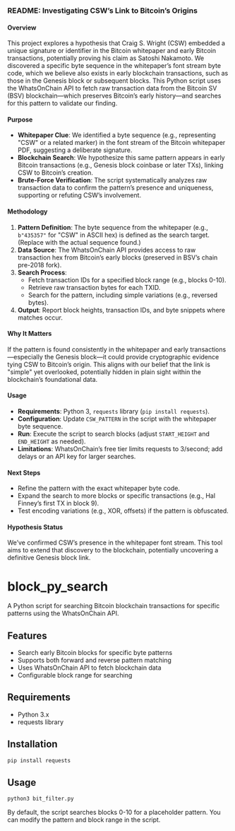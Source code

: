 ### README: Investigating CSW’s Link to Bitcoin’s Origins

#### Overview

This project explores a hypothesis that Craig S. Wright (CSW) embedded a unique signature or identifier in the Bitcoin whitepaper and early Bitcoin transactions, potentially proving his claim as Satoshi Nakamoto. We discovered a specific byte sequence in the whitepaper’s font stream byte code, which we believe also exists in early blockchain transactions, such as those in the Genesis block or subsequent blocks. This Python script uses the WhatsOnChain API to fetch raw transaction data from the Bitcoin SV (BSV) blockchain—which preserves Bitcoin’s early history—and searches for this pattern to validate our finding.

#### Purpose

- **Whitepaper Clue**: We identified a byte sequence (e.g., representing "CSW" or a related marker) in the font stream of the Bitcoin whitepaper PDF, suggesting a deliberate signature.
- **Blockchain Search**: We hypothesize this same pattern appears in early Bitcoin transactions (e.g., Genesis block coinbase or later TXs), linking CSW to Bitcoin’s creation.
- **Brute-Force Verification**: The script systematically analyzes raw transaction data to confirm the pattern’s presence and uniqueness, supporting or refuting CSW’s involvement.

#### Methodology

1. **Pattern Definition**: The byte sequence from the whitepaper (e.g., `b"435357"` for "CSW" in ASCII hex) is defined as the search target. (Replace with the actual sequence found.)
2. **Data Source**: The WhatsOnChain API provides access to raw transaction hex from Bitcoin’s early blocks (preserved in BSV’s chain pre-2018 fork).
3. **Search Process**:
   - Fetch transaction IDs for a specified block range (e.g., blocks 0-10).
   - Retrieve raw transaction bytes for each TXID.
   - Search for the pattern, including simple variations (e.g., reversed bytes).
4. **Output**: Report block heights, transaction IDs, and byte snippets where matches occur.

#### Why It Matters

If the pattern is found consistently in the whitepaper and early transactions—especially the Genesis block—it could provide cryptographic evidence tying CSW to Bitcoin’s origin. This aligns with our belief that the link is "simple" yet overlooked, potentially hidden in plain sight within the blockchain’s foundational data.

#### Usage

- **Requirements**: Python 3, `requests` library (`pip install requests`).
- **Configuration**: Update `CSW_PATTERN` in the script with the whitepaper byte sequence.
- **Run**: Execute the script to search blocks (adjust `START_HEIGHT` and `END_HEIGHT` as needed).
- **Limitations**: WhatsOnChain’s free tier limits requests to 3/second; add delays or an API key for larger searches.

#### Next Steps

- Refine the pattern with the exact whitepaper byte code.
- Expand the search to more blocks or specific transactions (e.g., Hal Finney’s first TX in block 9).
- Test encoding variations (e.g., XOR, offsets) if the pattern is obfuscated.

#### Hypothesis Status

We’ve confirmed CSW’s presence in the whitepaper font stream. This tool aims to extend that discovery to the blockchain, potentially uncovering a definitive Genesis block link.

# block_py_search

A Python script for searching Bitcoin blockchain transactions for specific patterns using the WhatsOnChain API.

## Features

- Search early Bitcoin blocks for specific byte patterns
- Supports both forward and reverse pattern matching
- Uses WhatsOnChain API to fetch blockchain data
- Configurable block range for searching

## Requirements

- Python 3.x
- requests library

## Installation

```bash
pip install requests
```

## Usage

```bash
python3 bit_filter.py
```

By default, the script searches blocks 0-10 for a placeholder pattern. You can modify the pattern and block range in the script.
